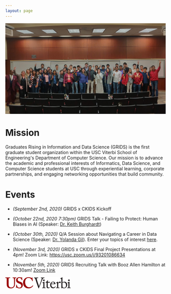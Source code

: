 ```yaml
---
layout: page
---
```


![alt-text](/assets/img/grids_group_photo_new.jpg "GRIDS group photo")

# Mission

Graduates Rising in Information and Data Science (GRIDS) is the first graduate student organization within the USC Viterbi School of Engineering's Department of Computer Science. Our mission is to advance the academic and professional interests of Informatics, Data Science, and Computer Science students at USC through experiential learning, corporate partnerships, and engaging networking opportunities that build community.

# Events

- *(September 2nd, 2020)* GRIDS x CKIDS Kickoff 

- *(October 22nd, 2020 7:30pm)* GRIDS Talk - Failing to Protect: Human Biases in AI (Speaker: [Dr. Keith Burghardt](https://www.isi.edu/people/keithab/about?utm_source=GRIDS+Listserv&utm_campaign=ae4595b4e1-EMAIL_CAMPAIGN_2019_04_12_05_31_COPY_01&utm_medium=email&utm_term=0_1019d0c550-ae4595b4e1-79052561))

- *(October 30th, 2020)* Q/A Session about Navigating a Career in Data Science (Speaker: [Dr. Yolanda Gil](https://www.isi.edu/~gil/)). Enter your topics of interest [here](https://docs.google.com/forms/d/e/1FAIpQLScDZiamwNRg830PR6byH4M8z7oqhUILFupap1Jd82GvKASS2Q/viewform).

- *(November 3rd, 2020)* GRIDS x CKIDS Final Project Presentations at 4pm! Zoom Link: https://usc.zoom.us/j/93201086634

- *(November 5th, 2020)* GRIDS Recruiting Talk with Booz Allen Hamilton at 10:30am! [Zoom Link](https://usc.zoom.us/j/94998532731?pwd=NHkrK2Rvemh6UVQyMnhzWGVFT2I4Zz09)



![alt-text](/assets/img/USC_Viterbi_logo.png "USC Viterbi")
